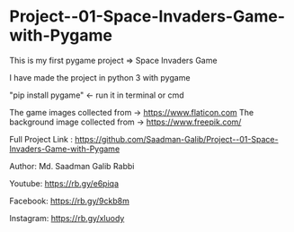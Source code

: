 # Project--01-Space-Invaders-Game-with-Pygame
This is my first pygame project => Space Invaders Game

I have made the project in python 3 with pygame

"pip install pygame" <- run it in terminal or cmd

The game images collected from -> https://www.flaticon.com
The background image collected from -> https://www.freepik.com/


Full Project Link : https://github.com/Saadman-Galib/Project--01-Space-Invaders-Game-with-Pygame

Author: Md. Saadman Galib Rabbi

Youtube: https://rb.gy/e6piqa

Facebook: https://rb.gy/9ckb8m

Instagram: https://rb.gy/xluody
